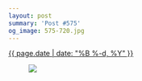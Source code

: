 ```yaml
---
layout: post
summary: 'Post #575'
og_image: 575-720.jpg
---
```


<div class="post">
 <time>
  <a href="/575">
   {{ page.date | date: "%B %-d, %Y" }}
  </a>
 </time>
 <a href="/575">
  <figure data-taken="11/24/2016">
   <img sizes="(min-width: 700px) 50vw, calc(100vw - 2rem)" src="{{ site.assets_url }}/575-360.jpg" srcset="{{ site.assets_url }}/575-180.jpg 180w, {{ site.assets_url }}/575-360.jpg 360w, {{ site.assets_url }}/575-540.jpg 540w, {{ site.assets_url }}/575-720.jpg 720w"/>
  </figure>
 </a>
</div>
